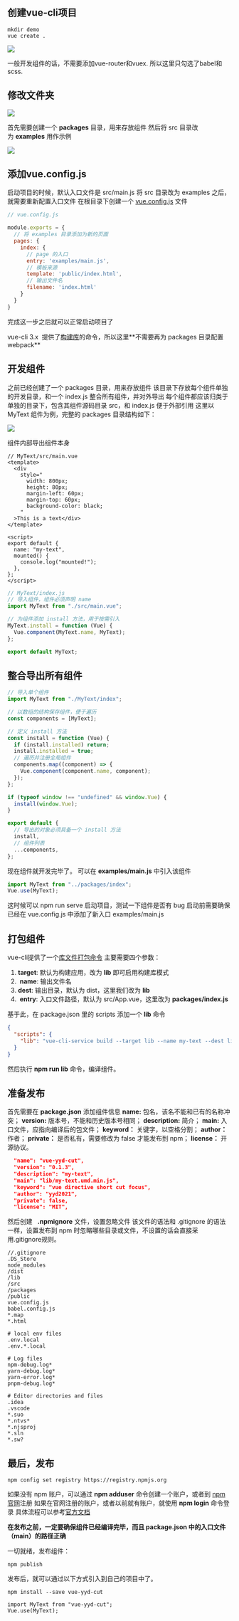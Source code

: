 ## 创建vue-cli项目

```
mkdir demo
vue create .
```

![](/Pasted%20image%2020221208182004.png)

一般开发组件的话，不需要添加vue-router和vuex.
所以这里只勾选了babel和scss.

## 修改文件夹

![](/Pasted%20image%2020221208182021.png)

首先需要创建一个 **packages** 目录，用来存放组件
然后将 src 目录改为 **examples** 用作示例

![](/Pasted%20image%2020221208182035.png)

## 添加vue.config.js

启动项目的时候，默认入口文件是 src/main.js
将 src 目录改为 examples 之后，就需要重新配置入口文件
在根目录下创建一个 [vue.config.js](https://link.juejin.cn/?target=https%3A%2F%2Fcli.vuejs.org%2Fzh%2Fconfig%2F%23vue-config-js "https://cli.vuejs.org/zh/config/#vue-config-js") 文件

```js
// vue.config.js

module.exports = {
  // 将 examples 目录添加为新的页面
  pages: {
    index: {
      // page 的入口
      entry: 'examples/main.js',
      // 模板来源
      template: 'public/index.html',
      // 输出文件名
      filename: 'index.html'
    }
  }
}
```

完成这一步之后就可以正常启动项目了

vue-cli 3.x  提供了[构建库](https://link.juejin.cn/?target=https%3A%2F%2Fcli.vuejs.org%2Fzh%2Fguide%2Fbuild-targets.html%23%25E5%25BA%2593 "https://cli.vuejs.org/zh/guide/build-targets.html#%E5%BA%93")的命令，所以这里**不需要再为 packages 目录配置 webpack**

## 开发组件

之前已经创建了一个 packages 目录，用来存放组件
该目录下存放每个组件单独的开发目录，和一个 index.js 整合所有组件，并对外导出
每个组件都应该归类于单独的目录下，包含其组件源码目录 src，和 index.js 便于外部引用
这里以 MyText 组件为例，完整的 packages 目录结构如下：

![](/Pasted%20image%2020221208182055.png)

组件内部导出组件本身

```vue
// MyText/src/main.vue
<template>
  <div
    style="
      width: 800px;
      height: 80px;
      margin-left: 60px;
      margin-top: 60px;
      background-color: black;
    "
  >This is a text</div>
</template>

<script>
export default {
  name: "my-text",
  mounted() {
    console.log("mounted!");
  },
};
</script>

```
```js
// MyText/index.js
// 导入组件，组件必须声明 name
import MyText from "./src/main.vue";

// 为组件添加 install 方法，用于按需引入
MyText.install = function (Vue) {
  Vue.component(MyText.name, MyText);
};

export default MyText;

```

## 整合导出所有组件

```js
// 导入单个组件
import MyText from "./MyText/index";

// 以数组的结构保存组件，便于遍历
const components = [MyText];

// 定义 install 方法
const install = function (Vue) {
  if (install.installed) return;
  install.installed = true;
  // 遍历并注册全局组件
  components.map((component) => {
    Vue.component(component.name, component);
  });
};

if (typeof window !== "undefined" && window.Vue) {
  install(window.Vue);
}

export default {
  // 导出的对象必须具备一个 install 方法
  install,
  // 组件列表
  ...components,
};

```

现在组件就开发完毕了。
可以在 **examples/main.js** 中引入该组件

```js
import MyText from "../packages/index";
Vue.use(MyText);
```

这时候可以 npm run serve 启动项目，测试一下组件是否有 bug
启动前需要确保已经在 vue.config.js 中添加了新入口 examples/main.js

## 打包组件

vue-cli提供了一个[库文件打包命令](https://link.juejin.cn?target=https%3A%2F%2Fcli.vuejs.org%2Fzh%2Fguide%2Fbuild-targets.html%23%25E5%25BA%2593 "https://cli.vuejs.org/zh/guide/build-targets.html#%E5%BA%93")
主要需要四个参数：
1.  **target**: 默认为构建应用，改为 **lib** 即可启用构建库模式
2.  **name**: 输出文件名
3.  **dest**: 输出目录，默认为 dist，这里我们改为 **lib**
4.  **entry**: 入口文件路径，默认为 src/App.vue，这里改为 **packages/index.js**

基于此，在 package.json 里的 scripts 添加一个 **lib** 命令

```json
{
  "scripts": {
    "lib": "vue-cli-service build --target lib --name my-text --dest lib packages/index.js"
  }
}
```

然后执行 **npm run lib** 命令，编译组件。

## 准备发布

首先需要在 **package.json** 添加组件信息
**name:** 包名，该名不能和已有的名称冲突；
**version:** 版本号，不能和历史版本号相同；
**description:** 简介；
**main:** 入口文件，应指向编译后的包文件；
**keyword：** 关键字，以空格分割；
**author：** 作者；
**private：** 是否私有，需要修改为 false 才能发布到 npm；
**license：** 开源协议。

```json
  "name": "vue-yyd-cut",
  "version": "0.1.3",
  "description": "my-text",
  "main": "lib/my-text.umd.min.js",
  "keyword": "vue directive short cut focus",
  "author": "yyd2021",
  "private": false,
  "license": "MIT",
```

然后创建   **.npmignore** 文件，设置忽略文件
该文件的语法和 .gitignore 的语法一样，设置发布到 npm 时忽略哪些目录或文件，不设置的话会直接采用.gitignore规则。

```
//.gitignore
.DS_Store
node_modules
/dist
/lib
/src
/packages
/public
vue.config.js
babel.config.js
*.map
*.html

# local env files
.env.local
.env.*.local

# Log files
npm-debug.log*
yarn-debug.log*
yarn-error.log*
pnpm-debug.log*

# Editor directories and files
.idea
.vscode
*.suo
*.ntvs*
*.njsproj
*.sln
*.sw?
```

## 最后，发布

```
npm config set registry https://registry.npmjs.org
```

如果没有 npm 账户，可以通过 **npm adduser** 命令创建一个账户，或者到 [npm 官网](https://link.juejin.cn?target=https%3A%2F%2Fwww.npmjs.com "https://www.npmjs.com")注册
如果在官网注册的账户，或者以前就有账户，就使用 **npm login** 命令登录
具体流程可以参考[官方文档](https://link.juejin.cn?target=https%3A%2F%2Fwww.npmjs.cn%2Fgetting-started%2Fpublishing-npm-packages%2F "https://www.npmjs.cn/getting-started/publishing-npm-packages/")

**在发布之前，一定要确保组件已经编译完毕，而且 package.json 中的入口文件（main）的路径正确**

一切就绪，发布组件：

```
npm publish
```

发布后，就可以通过以下方式引入到自己的项目中了。

```
npm install --save vue-yyd-cut
```

```
import MyText from "vue-yyd-cut";
Vue.use(MyText);
```





















